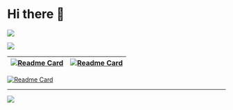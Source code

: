 # Hi there 👋

![](https://github-readme-stats.vercel.app/api?username=zxp2019&show_icons=true&theme=dark)

![](https://github-readme-stats.vercel.app/api/top-langs/?username=zxp2019&theme=dark&layout=compact)

| [![Readme Card](https://github-readme-stats.vercel.app/api/pin/?username=zxp2019&repo=zxp2019.github.io&show_owner=true&theme=dark)](https://github.com/zxp2019/zxp2019.github.io) | [![Readme Card](https://github-readme-stats.vercel.app/api/pin/?username=zxp2019&repo=luogu-guide&show_owner=true&theme=dark)](https://github.com/zxp2019/luogu-guide) |
| :--------: | :---------: |

[![Readme Card](https://github-readme-stats.vercel.app/api/pin/?username=zxp2019&repo=OI-codes&show_owner=true&theme=dark)](https://github.com/zxp2019/OI-codes)

****

[![](https://luogu-card.vercel.app/about?id=180720&dark_mode=true)](https://www.luogu.com.cn/user/180720)

<!--
**zxp2019/zxp2019** is a ✨ _special_ ✨ repository because its `README.md` (this file) appears on your GitHub profile.

Here are some ideas to get you started:

- 🔭 I’m currently working on ...
- 🌱 I’m currently learning ...
- 👯 I’m looking to collaborate on ...
- 🤔 I’m looking for help with ...
- 💬 Ask me about ...
- 📫 How to reach me: ...
- 😄 Pronouns: ...
- ⚡ Fun fact: ...
-->
